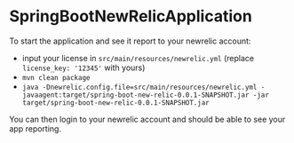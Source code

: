 # SpringBootNewRelicApplication

To start the application and see it report to your newrelic account:

- input your license in ``src/main/resources/newrelic.yml`` (replace ``license_key: '12345'`` with yours)
- ``mvn clean package``
- ``java -Dnewrelic.config.file=src/main/resources/newrelic.yml -javaagent:target/spring-boot-new-relic-0.0.1-SNAPSHOT.jar -jar target/spring-boot-new-relic-0.0.1-SNAPSHOT.jar``

You can then login to your newrelic account and should be able to see your app reporting.